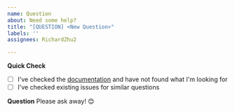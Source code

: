 ```yaml
---
name: Question
about: Need some help?
title: "[QUESTION] <New Question>"
labels: ''
assignees: RichardZhu2

---
```


**Quick Check**
- [ ] I've checked the [documentation](https://pyper-dev.github.io/pyper/) and have not found what I'm looking for
- [ ] I've checked existing issues for similar questions

**Question**
Please ask away! 😊

